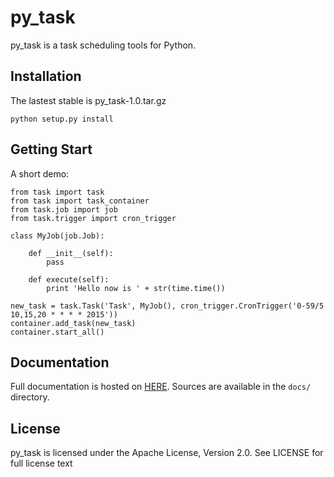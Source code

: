 py_task
=========
py_task is a task scheduling tools for Python.

Installation
------------
The lastest stable is py_task-1.0.tar.gz

    python setup.py install
    
Getting Start
------------

A short demo:
	
	from task import task
	from task import task_container
	from task.job import job
	from task.trigger import cron_trigger
	
	class MyJob(job.Job):

    	def __init__(self):
        	pass
    
    	def execute(self):
        	print 'Hello now is ' + str(time.time())
    
    new_task = task.Task('Task', MyJob(), cron_trigger.CronTrigger('0-59/5 10,15,20 * * * * 2015'))
    container.add_task(new_task)
    container.start_all()

Documentation
------------

Full documentation is hosted on [HERE](). 
Sources are available in the `docs/` directory.

License
-------
py_task is licensed under the Apache License, Version 2.0. See LICENSE for full license text

